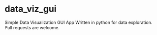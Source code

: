 # data_viz_gui
Simple Data Visualization GUI App Written in python for data exploration. Pull requests are welcome.
